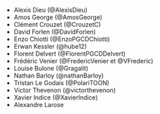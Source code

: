 - Alexis Dieu (@AlexisDieu)
- Amos George (@AmosGeorge)
- Clément Crouzet (@CrouzetC)
- David Forlen (@DavidForlen)
- Enzo Chiotti (@EnzoPGCDChiotti)
- Erwan Kessler (@hube12)
- Florent Delvert (@FlorentPGCDDelvert)
- Frédéric Venier (@FredericVenier et @VFrederic)
- Louise Bulone (@Gragalit)
- Nathan Barloy (@nathanBarloy)
- Tristan Le Godais (@PolariTOON)
- Victor Thevenon (@victorthevenon)
- Xavier Indice (@XavierIndice)
- Alexandre Larose
